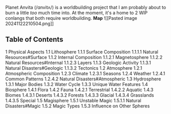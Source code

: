 Planet Anvita (/ɑnvitʌ/) is a worldbuilding project that I am probably about to burn a little *too* much time into. At the moment, it's a home to 2 WIP conlangs that both require worldbuilding. 
**Map**
![[Pasted image 20241122210504.png]]
## Table of Contents
1 Physical Aspects
	1.1 Lithosphere
		1.1.1 Surface Composition
			1.1.1.1 Natural Resources#Surface
		1.1.2 Internal Composition
			1.1.2.1 Magnetosphere
			1.1.2.2 Natural Resources#Internal
			1.1.2.3 Layers
		1.1.3 Geologic Activity
			1.1.3.1 Natural Disasters#Geologic
			1.1.3.2 Tectonics
	1.2 Atmosphere
		1.2.1 Atmospheric Composition
		1.2.3 Climate 
			1.2.3.1 Seasons
		1.2.4 Weather
			1.2.4.1 Common Patterns
			1.2.4.2 Natural Disasters#Atmospheric
	1.3 Hydrosphere
		1.3.1 Major Bodies
		1.3.2 Water Cycle
		1.3.3 Unique Water Features
	1.4 Biosphere
		1.4.1 Flora
		1.4.2 Fauna
			1.4.2.1 Terrestrial
			1.4.2.2 Aquatic
		 1.4.3 Biomes
			1.4.3.1 Deserts
			1.4.3.2 Forests
			1.4.3.3 Glacial
			1.4.3.4 Grasslands
			1.4.3.5 Special
	1.5 Magisphere
		1.5.1 Unstable Magic
			1.5.1.1 Natural Disasters#Magic 
		1.5.2 Magic Types
		1.5.3 Influence on Other Spheres

